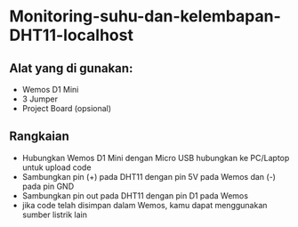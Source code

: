 # Monitoring-suhu-dan-kelembapan-DHT11-localhost
## Alat yang di gunakan:
- Wemos D1 Mini 
- 3 Jumper
- Project Board (opsional)

## Rangkaian
- Hubungkan Wemos D1 Mini dengan Micro USB hubungkan ke PC/Laptop untuk upload code
- Sambungkan pin (+) pada DHT11 dengan pin 5V pada Wemos dan (-) pada pin GND
- Sambungkan pin out pada DHT11 dengan pin D1 pada Wemos
- jika code telah disimpan dalam Wemos, kamu dapat menggunakan sumber listrik lain
